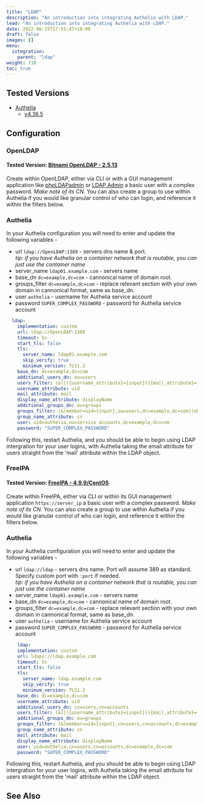 ```yaml
---
title: "LDAP"
description: "An introduction into integrating Authelia with LDAP."
lead: "An introduction into integrating Authelia with LDAP."
date: 2022-06-15T17:51:47+10:00
draft: false
images: []
menu:
  integration:
    parent: "ldap"
weight: 710
toc: true
---
```


## Tested Versions

* [Authelia]
  * [v4.36.5](https://github.com/authelia/authelia/releases/tag/v4.36.5)

## Configuration

### OpenLDAP
#### Tested Version: [Bitnami OpenLDAP - 2.5.13](https://github.com/bitnami/bitnami-docker-openldap/releases/tag/2.5.13-debian-11-r7)  
Create within OpenLDAP, either via CLI or with a GUI management application like [phpLDAPadmin](http://phpldapadmin.sourceforge.net/wiki/index.php/Main_Page) or [LDAP Admin](http://www.ldapadmin.org/) a basic user with a complex password.
*Make note of its CN.*
You can also create a group to use within Authelia if you would like granular control of who can login, and reference it within the filters below.

### Authelia

In your Authelia configuration you will need to enter and update the following variables - 
* url `ldap://OpenLDAP:1389` - servers dns name & port.  
  *tip: if you have Authelia on a container network that is routable, you can just use the container name*
* server_name `ldap01.example.com` - servers name
* base_dn `dc=example,dc=com` - cannonical name of domain root.
* groups_filter `dc=example,dc=com` - replace relevant section with your own domain in cannonical format, same as base_dn.
* user `authelia` - username for Authelia service account
* password `SUPER_COMPLEX_PASSWORD` - password for Authelia service account

```yaml
  ldap:
    implementation: custom
    url: ldap://OpenLDAP:1389
    timeout: 5s
    start_tls: false
    tls:
      server_name: ldap01.example.com
      skip_verify: true
      minimum_version: TLS1.2
    base_dn: dc=example,dc=com
    additional_users_dn: ou=users
    users_filter: (&(|({username_attribute}={input})({mail_attribute}={input}))(objectClass=person))
    username_attribute: uid
    mail_attribute: mail
    display_name_attribute: displayName
    additional_groups_dn: ou=groups
    groups_filter: (&(member=uid={input},ou=users,dc=example,dc=com)(objectclass=groupofnames))
    group_name_attribute: cn
    user: uid=authelia,ou=service accounts,dc=example,dc=com
    password: "SUPER_COMPLEX_PASSWORD"
```
Following this, restart Authelia, and you should be able to begin using LDAP intergration for your user logins, with Authelia taking the email attribute for users straight from the 'mail' attribute within the LDAP object.  

### FreeIPA
#### Tested Version: [FreeIPA - 4.9.9/CentOS]([https://github.com/bitnami/bitnami-docker-openldap/releases/tag/2.5.13-debian-11-r7](https://www.freeipa.org/page/Releases/4.9.9))  
Create within FreeIPA, either via CLI or within its GUI management application `https://server_ip` a basic user with a complex password.
*Make note of its CN.*
You can also create a group to use within Authelia if you would like granular control of who can login, and reference it within the filters below.

### Authelia

In your Authelia configuration you will need to enter and update the following variables - 
* url `ldap://ldap` - servers dns name. Port will assume 389 as standard. Specify custom port with `:port` if needed.  
  *tip: if you have Authelia on a container network that is routable, you can just use the container name*
* server_name `ldap01.example.com` - servers name
* base_dn `dc=example,dc=com` - cannonical name of domain root.
* groups_filter `dc=example,dc=com` - replace relevant section with your own domain in cannonical format, same as base_dn.
* user `authelia` - username for Authelia service account
* password `SUPER_COMPLEX_PASSWORD` - password for Authelia service account

```yaml
    ldap:
    implementation: custom
    url: ldaps://ldap.example.com
    timeout: 5s
    start_tls: false
    tls:
      server_name: ldap.example.com
      skip_verify: true
      minimum_version: TLS1.2
    base_dn: dc=example,dc=com
    username_attribute: uid
    additional_users_dn: cn=users,cn=accounts
    users_filter: (&(|({username_attribute}={input})({mail_attribute}={input}))(objectClass=person))
    additional_groups_dn: ou=groups
    groups_filter: (&(member=uid={input},cn=users,cn=accounts,dc=example,dc=com)(objectclass=groupofnames))
    group_name_attribute: cn
    mail_attribute: mail
    display_name_attribute: displayName
    user: uid=authelia,cn=users,cn=accounts,dc=example,dc=com
    password: "SUPER_COMPLEX_PASSWORD"
```
Following this, restart Authelia, and you should be able to begin using LDAP intergration for your user logins, with Authelia taking the email attribute for users straight from the 'mail' attribute within the LDAP object.  

## See Also
[Authelia]: https://www.authelia.com
[Bitname OpenLDAP]: [https://www.bookstackapp.com/](https://hub.docker.com/r/bitnami/openldap/)
[FreeIPA]: https://www.freeipa.org/page/Main_Page

